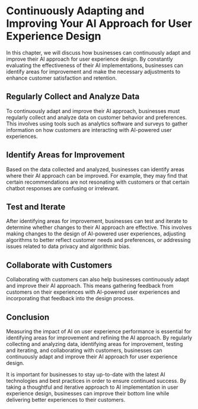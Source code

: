 Continuously Adapting and Improving Your AI Approach for User Experience Design
==============================================================================================================================================

In this chapter, we will discuss how businesses can continuously adapt and improve their AI approach for user experience design. By constantly evaluating the effectiveness of their AI implementations, businesses can identify areas for improvement and make the necessary adjustments to enhance customer satisfaction and retention.

Regularly Collect and Analyze Data
----------------------------------

To continuously adapt and improve their AI approach, businesses must regularly collect and analyze data on customer behavior and preferences. This involves using tools such as analytics software and surveys to gather information on how customers are interacting with AI-powered user experiences.

Identify Areas for Improvement
------------------------------

Based on the data collected and analyzed, businesses can identify areas where their AI approach can be improved. For example, they may find that certain recommendations are not resonating with customers or that certain chatbot responses are confusing or irrelevant.

Test and Iterate
----------------

After identifying areas for improvement, businesses can test and iterate to determine whether changes to their AI approach are effective. This involves making changes to the design of AI-powered user experiences, adjusting algorithms to better reflect customer needs and preferences, or addressing issues related to data privacy and algorithmic bias.

Collaborate with Customers
--------------------------

Collaborating with customers can also help businesses continuously adapt and improve their AI approach. This means gathering feedback from customers on their experiences with AI-powered user experiences and incorporating that feedback into the design process.

Conclusion
----------

Measuring the impact of AI on user experience performance is essential for identifying areas for improvement and refining the AI approach. By regularly collecting and analyzing data, identifying areas for improvement, testing and iterating, and collaborating with customers, businesses can continuously adapt and improve their AI approach for user experience design.

It is important for businesses to stay up-to-date with the latest AI technologies and best practices in order to ensure continued success. By taking a thoughtful and iterative approach to AI implementation in user experience design, businesses can improve their bottom line while delivering better experiences to their customers.
